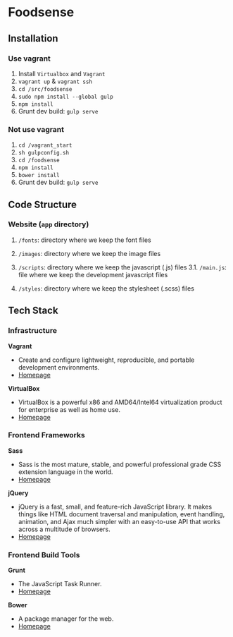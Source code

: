 # Foodsense

## Installation

### Use vagrant

1. Install `Virtualbox` and `Vagrant`
2. `vagrant up` & `vagrant ssh`
3. `cd /src/foodsense`
4. `sudo npm install --global gulp`
5. `npm install`
6. Grunt dev build: `gulp serve`

### Not use vagrant
1. `cd /vagrant_start`
2. `sh gulpconfig.sh`
3. `cd /foodsense`
4. `npm install`
5. `bower install`
5. Grunt dev build: `gulp serve`

## Code Structure

### Website (`app` directory)

1. `/fonts`: directory where we keep the font files

2. `/images`: directory where we keep the image files

3. `/scripts`: directory where we keep the javascript (.js) files
  3.1. `/main.js`: file where we keep the development javascript files

4. `/styles`: directory where we keep the stylesheet (.scss) files


## Tech Stack

### Infrastructure

**Vagrant**

* Create and configure lightweight, reproducible, and portable development environments.
* [Homepage](http://www.vagrantup.com/)

**VirtualBox**

* VirtualBox is a powerful x86 and AMD64/Intel64 virtualization product for enterprise as well as home use.
* [Homepage](https://www.virtualbox.org/)


### Frontend Frameworks

**Sass**

* Sass is the most mature, stable, and powerful professional grade CSS extension language in the world.
* [Homepage](http://sass-lang.com/)


**jQuery**

* jQuery is a fast, small, and feature-rich JavaScript library. It makes things like HTML document traversal and manipulation, event handling, animation, and Ajax much simpler with an easy-to-use API that works across a multitude of browsers.
* [Homepage](http://jquery.com/)

### Frontend Build Tools

**Grunt**

* The JavaScript Task Runner.
* [Homepage](http://gruntjs.com/)

**Bower**

* A package manager for the web.
* [Homepage](http://bower.io/)